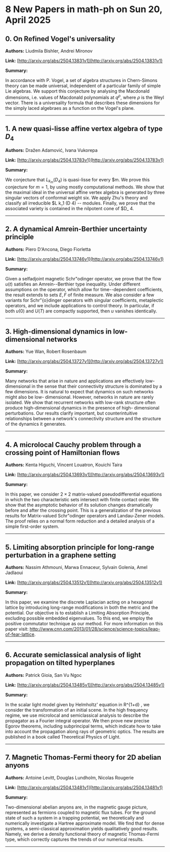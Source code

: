 # 8 New Papers in math-ph on Sun 20, April 2025

## 0. On Refined Vogel's universality

**Authors:** Liudmila Bishler, Andrei Mironov

**Link:** [http://arxiv.org/abs/2504.13831v1](http://arxiv.org/abs/2504.13831v1)

**Summary:**

In accordance with P. Vogel, a set of algebra structures in Chern-Simons theory can be made universal, independent of a particular family of simple Lie algebras. We support this conjecture by analysing the Macdonald dimensions, i.e. values of Macdonald polynomials at $q^\rho$, where $\rho$ is the Weyl vector. There is a universality formula that describes these dimensions for the simply laced algebraes as a function on the Vogel's plane.

---

## 1. A new quasi-lisse affine vertex algebra of type $D_4$

**Authors:** Dražen Adamović, Ivana Vukorepa

**Link:** [http://arxiv.org/abs/2504.13783v1](http://arxiv.org/abs/2504.13783v1)

**Summary:**

We conjecture that $L_{k_m}(D_4)$ is quasi-lisse for every $m. We prove this conjecture for $m=1$, by using mostly computational methods. We show that the maximal ideal in the universal affine vertex algebra is generated by three singular vectors of conformal weight six. We apply Zhu's theory and classify all irreducible $L k_1 (D 4) -- modules. Finally, we prove that the associated variety is contained in the nilpotent cone of $D_ 4.

---

## 2. A dynamical Amrein-Berthier uncertainty principle

**Authors:** Piero D'Ancona, Diego Fiorletta

**Link:** [http://arxiv.org/abs/2504.13746v1](http://arxiv.org/abs/2504.13746v1)

**Summary:**

Given a selfadjoint magnetic Schr\"odinger operator, we prove that the flow $u(t)$ satisfies an Amrein--Berthier type inequality. Under different assumptions on the operator, which allow for time--dependent coefficients, the result extends to sets $E,F$ of finite measure. We also consider a few variants for Schr\"{o}dinger operators with singular coefficients, metaplectic operators, and we include applications to control theory. In particular, if both $u (0)$ and $U(T)$ are compactly supported, then $u$ vanishes identically.

---

## 3. High-dimensional dynamics in low-dimensional networks

**Authors:** Yue Wan, Robert Rosenbaum

**Link:** [http://arxiv.org/abs/2504.13727v1](http://arxiv.org/abs/2504.13727v1)

**Summary:**

Many networks that arise in nature and applications are effectively low-dimensional in the sense that their connectivity structure is dominated by a few dimensions. It is natural to expect that dynamics on such networks might also be low- dimensional. However, networks in nature are rarely isolated. We show that recurrent networks with low-rank structure often produce high-dimensional dynamics in the presence of high- dimensional perturbations. Our results clarify important, but counterintuitive relationships between a network's connectivity structure and the structure of the dynamics it generates.

---

## 4. A microlocal Cauchy problem through a crossing point of Hamiltonian   flows

**Authors:** Kenta Higuchi, Vincent Louatron, Kouichi Taira

**Link:** [http://arxiv.org/abs/2504.13693v1](http://arxiv.org/abs/2504.13693v1)

**Summary:**

In this paper, we consider $2\times 2$ matrix-valued pseudodifferential equations in which the two characteristic sets intersect with finite contact order. We show that the asymptotic behavior of its solution changes dramatically before and after the crossing point. This is a generalization of the previous results for Matrix-valued Schr\"odinger operators and Landau-Zener models. The proof relies on a normal form reduction and a detailed analysis of a simple first-order system.

---

## 5. Limiting absorption principle for long-range perturbation in a graphene   setting

**Authors:** Nassim Athmouni, Marwa Ennaceur, Sylvain Golenia, Amel Jadlaoui

**Link:** [http://arxiv.org/abs/2504.13512v1](http://arxiv.org/abs/2504.13512v1)

**Summary:**

In this paper, we examine the discrete Laplacian acting on a hexagonal lattice by introducing long-range modifications in both the metric and the potential. Our objective is to establish a Limiting Absorption Principle, excluding possible embedded eigenvalues. To this end, we employ the positive commutator technique as our method. For more information on this paper visit: http://www.cnn.com/2013/01/28/science/science-topics/leap-of-fear-lattice.

---

## 6. Accurate semiclassical analysis of light propagation on tilted   hyperplanes

**Authors:** Patrick Gioia, San Vu Ngoc

**Link:** [http://arxiv.org/abs/2504.13485v1](http://arxiv.org/abs/2504.13485v1)

**Summary:**

In the scalar light model given by Helmholtz' equation in R^{1+d} , we consider the transformation of an initial scene. In the high frequency regime, we use microlocal and semiclassical analysis to describe the propagator as a Fourier integral operator. We then prove new precise Egorov theorems, including subprincipal terms, which indicate how to take into account the propagation along rays of geometric optics. The results are published in a book called Theoretical Physics of Light.

---

## 7. Magnetic Thomas-Fermi theory for 2D abelian anyons

**Authors:** Antoine Levitt, Douglas Lundholm, Nicolas Rougerie

**Link:** [http://arxiv.org/abs/2504.13481v1](http://arxiv.org/abs/2504.13481v1)

**Summary:**

Two-dimensional abelian anyons are, in the magnetic gauge picture, represented as fermions coupled to magnetic flux tubes. For the ground state of such a system in a trapping potential, we theoretically and numerically investigate a Hartree approximate model. We find that for dense systems, a semi-classical approximation yields qualitatively good results. Namely, we derive a density functional theory of magnetic Thomas-Fermi type, which correctly captures the trends of our numerical results.

---

